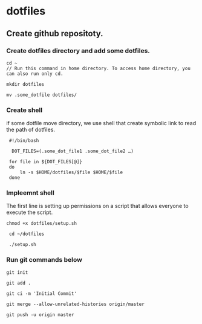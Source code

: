 # dotfiles

## Create github repositoty.

### Create dotfiles directory and add some dotfiles.

```
cd ~
// Run this command in home directory. To access home directory, you can also run only cd.

mkdir dotfiles

mv .some_dotfile dotfiles/

```

### Create shell
if some dotfile move directory, we use shell that create symbolic link to read the path of dotfiles.

```
 #!/bin/bash

  DOT_FILES=(.some_dot_file1 .some_dot_file2 …)

 for file in ${DOT_FILES[@]}
 do
     ln -s $HOME/dotfiles/$file $HOME/$file
 done
```

### Impleemnt shell
The first line is setting up permissions on a script that allows everyone to execute the script.

```
chmod +x dotfiles/setup.sh

 cd ~/dotfiles

 ./setup.sh
```

### Run git commands below
```
git init

git add .

git ci -m 'Initial Commit'

git merge --allow-unrelated-histories origin/master

git push -u origin master
```
